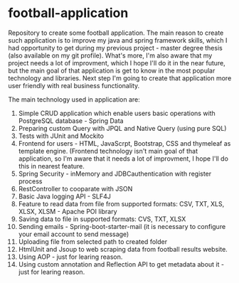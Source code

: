 # football-application
Repository to create some football application.
The main reason to create such application is to improve my java and spring framework skills, which I had opportunity to get during my previous project - master degree thesis (also available on my git profile).
What's more, I'm also aware that my project needs a lot of improvment, which I hope I'll do it in the near future, but the main goal of that application is get to know in the most popular technology and libraries. Next step I'm going to create that application more user friendly with real business functionality.

The main technology used in application are:
1. Simple CRUD application which enable users basic operations with PostgreSQL database - Spring Data
2. Preparing custom Query with JPQL and Native Query (using pure SQL)
3. Tests with JUnit and Mockito 
4. Frontend for users - HTML, JavaScrpt, Bootstrap, CSS and thymeleaf as template engine. (Frontend technology isn't main goal of that application, so I'm aware that it needs a lot of improvment, I hope I'll do this in nearest feature.
5. Spring Security - inMemory and JDBCauthentication with register process
6. RestController to cooparate with JSON
7. Basic Java logging API - SLF4J
8. Feature to read data from file from supported formats: CSV, TXT, XLS, XLSX, XLSM - Apache POI library
9. Saving data to file in supported formats: CVS, TXT, XLSX
10. Sending emails - Spring-boot-starter-mail (it is necessary to configure your email account to send message)
11. Uploading file from selected path to created folder
12. HtmlUnit and Jsoup to web scraping data from football results website.
13. Using AOP - just for learing reason.
14. Using custom annotation and Reflection API to get metadata about it - just for learing reason.
